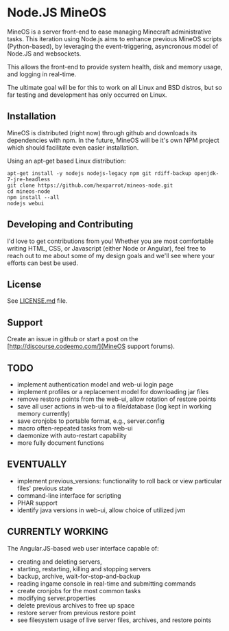 Node.JS MineOS
======

MineOS is a server front-end to ease managing Minecraft administrative tasks.
This iteration using Node.js aims to enhance previous MineOS scripts (Python-based),
by leveraging the event-triggering, asyncronous model of Node.JS and websockets.

This allows the front-end to provide system health, disk and memory usage, and logging in real-time.

The ultimate goal will be for this to work on all Linux and BSD distros, but so
far testing and development has only occurred on Linux.

Installation
------------

MineOS is distributed (right now) through github and downloads its dependencies with npm.
In the future, MineOS will be it's own NPM project which should facilitate even easier installation.

Using an apt-get based Linux distribution:

    apt-get install -y nodejs nodejs-legacy npm git rdiff-backup openjdk-7-jre-headless
    git clone https://github.com/hexparrot/mineos-node.git
    cd mineos-node
    npm install --all
    nodejs webui

Developing and Contributing
------

I'd love to get contributions from you! Whether you are most comfortable writing
HTML, CSS, or Javascript (either Node or Angular), feel free to reach out to me about
some of my design goals and we'll see where your efforts can best be used.


License
-------

See [LICENSE.md](LICENSE.md) file.

Support
-------

Create an issue in github or start a post on the [http://discourse.codeemo.com/](MineOS support forums).


TODO
-------

* implement authentication model and web-ui login page
* implement profiles or a replacement model for downloading jar files
* remove restore points from the web-ui, allow rotation of restore points
* save all user actions in web-ui to a file/database (log kept in working memory currently)
* save cronjobs to portable format, e.g., server.config
* macro often-repeated tasks from web-ui
* daemonize with auto-restart capability
* more fully document functions

EVENTUALLY
-------

* implement previous_versions: functionality to roll back or view particular files' previous state
* command-line interface for scripting
* PHAR support
* identify java versions in web-ui, allow choice of utilized jvm

CURRENTLY WORKING
-------

The Angular.JS-based web user interface capable of:

* creating and deleting servers, 
* starting, restarting, killing and stopping servers 
* backup, archive, wait-for-stop-and-backup
* reading ingame console in real-time and submitting commands
* create cronjobs for the most common tasks
* modifying server.properties
* delete previous archives to free up space
* restore server from previous restore point
* see filesystem usage of live server files, archives, and restore points

